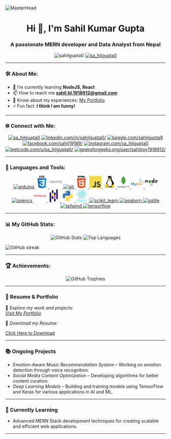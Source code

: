 ![MasterHead](https://user-images.githubusercontent.com/74038190/225813708-98b745f2-7d22-48cf-9150-083f1b00d6c9.gif)

<h1 align="center">Hi 👋, I'm Sahil Kumar Gupta</h1>
<h3 align="center">A passionate MERN developer and Data Analyst from Nepal</h3>

<p align="center">
  <img src="https://komarev.com/ghpvc/?username=sahilgupta0&label=Profile%20views&color=0e75b6&style=flat" alt="sahilgupta0" /> 
  <a href="https://twitter.com/sa_hilgupta0" target="blank"><img src="https://img.shields.io/twitter/follow/sa_hilgupta0?logo=twitter&style=for-the-badge" alt="sa_hilgupta0" /></a>
</p>

---

### 🛠️ About Me:
- 🌱 I’m currently learning **NodeJS, React**  
- 📫 How to reach me **sahil.bl.1918912@gmail.com**  
- 📄 Know about my experiences: [My Portfolio](https://sahilgupta.com.np/)  
- ⚡ Fun fact: **I think I am funny!**  

---

### 🌐 Connect with Me:
<p align="center">
  <a href="https://twitter.com/sa_hilgupta0" target="blank"><img align="center" src="https://raw.githubusercontent.com/rahuldkjain/github-profile-readme-generator/master/src/images/icons/Social/twitter.svg" alt="sa_hilgupta0" height="30" width="40" /></a>
<a href="https://linkedin.com/in/sahilgupta0/" target="blank"><img align="center" src="https://raw.githubusercontent.com/rahuldkjain/github-profile-readme-generator/master/src/images/icons/Social/linked-in-alt.svg" alt="linkedin.com/in/sahilgupta0/" height="30" width="40" /></a>
<a href="https:/kaggle.com/sahilgupta9" target="blank"><img align="center" src="https://raw.githubusercontent.com/rahuldkjain/github-profile-readme-generator/master/src/images/icons/Social/kaggle.svg" alt="kaggle.com/sahilgupta9" height="30" width="40" /></a>
<a href="https://facebook.com/sahil19189/" target="blank"><img align="center" src="https://raw.githubusercontent.com/rahuldkjain/github-profile-readme-generator/master/src/images/icons/Social/facebook.svg" alt="facebook.com/sahil19189/" height="30" width="40" /></a>
<a href="https://instagram.com/sa_hilgupta0" target="blank"><img align="center" src="https://raw.githubusercontent.com/rahuldkjain/github-profile-readme-generator/master/src/images/icons/Social/instagram.svg" alt="instagram.com/sa_hilgupta0" height="30" width="40" /></a>
<a href="https://www.leetcode.com/u/sa_hilgupta0/" target="blank"><img align="center" src="https://raw.githubusercontent.com/rahuldkjain/github-profile-readme-generator/master/src/images/icons/Social/leet-code.svg" alt="leetcode.com/u/sa_hilgupta0/" height="30" width="40" /></a>
<a href="https://geeksforgeeks.org/user/sahilroy1918912/" target="blank"><img align="center" src="https://raw.githubusercontent.com/rahuldkjain/github-profile-readme-generator/master/src/images/icons/Social/geeks-for-geeks.svg" alt="geeksforgeeks.org/user/sahilroy1918912/" height="30" width="40" /></a>
</p>

---

### 🚀 Languages and Tools:
<p align="center">
  <a href="https://www.arduino.cc/" target="_blank" rel="noreferrer"> <img src="https://cdn.worldvectorlogo.com/logos/arduino-1.svg" alt="arduino" width="40" height="40"/> </a> <a href="https://www.w3schools.com/css/" target="_blank" rel="noreferrer"> <img src="https://raw.githubusercontent.com/devicons/devicon/master/icons/css3/css3-original-wordmark.svg" alt="css3" width="40" height="40"/> </a> <a href="https://expressjs.com" target="_blank" rel="noreferrer"> <img src="https://raw.githubusercontent.com/devicons/devicon/master/icons/express/express-original-wordmark.svg" alt="express" width="40" height="40"/> </a> <a href="https://git-scm.com/" target="_blank" rel="noreferrer"> <img src="https://www.vectorlogo.zone/logos/git-scm/git-scm-icon.svg" alt="git" width="40" height="40"/> </a> <a href="https://www.w3.org/html/" target="_blank" rel="noreferrer"> <img src="https://raw.githubusercontent.com/devicons/devicon/master/icons/html5/html5-original-wordmark.svg" alt="html5" width="40" height="40"/> </a> <a href="https://developer.mozilla.org/en-US/docs/Web/JavaScript" target="_blank" rel="noreferrer"> <img src="https://raw.githubusercontent.com/devicons/devicon/master/icons/javascript/javascript-original.svg" alt="javascript" width="40" height="40"/> </a> <a href="https://www.linux.org/" target="_blank" rel="noreferrer"> <img src="https://raw.githubusercontent.com/devicons/devicon/master/icons/linux/linux-original.svg" alt="linux" width="40" height="40"/> </a> <a href="https://www.mongodb.com/" target="_blank" rel="noreferrer"> <img src="https://raw.githubusercontent.com/devicons/devicon/master/icons/mongodb/mongodb-original-wordmark.svg" alt="mongodb" width="40" height="40"/> </a> <a href="https://www.mysql.com/" target="_blank" rel="noreferrer"> <img src="https://raw.githubusercontent.com/devicons/devicon/master/icons/mysql/mysql-original-wordmark.svg" alt="mysql" width="40" height="40"/> </a> <a href="https://nodejs.org" target="_blank" rel="noreferrer"> <img src="https://raw.githubusercontent.com/devicons/devicon/master/icons/nodejs/nodejs-original-wordmark.svg" alt="nodejs" width="40" height="40"/> </a> <a href="https://opencv.org/" target="_blank" rel="noreferrer"> <img src="https://www.vectorlogo.zone/logos/opencv/opencv-icon.svg" alt="opencv" width="40" height="40"/> </a> <a href="https://www.oracle.com/" target="_blank" rel="noreferrer"> <img src="https://raw.githubusercontent.com/devicons/devicon/master/icons/oracle/oracle-original.svg" alt="oracle" width="40" height="40"/> </a> <a href="https://pandas.pydata.org/" target="_blank" rel="noreferrer"> <img src="https://raw.githubusercontent.com/devicons/devicon/2ae2a900d2f041da66e950e4d48052658d850630/icons/pandas/pandas-original.svg" alt="pandas" width="40" height="40"/> </a> <a href="https://www.python.org" target="_blank" rel="noreferrer"> <img src="https://raw.githubusercontent.com/devicons/devicon/master/icons/python/python-original.svg" alt="python" width="40" height="40"/> </a> <a href="https://reactjs.org/" target="_blank" rel="noreferrer"> <img src="https://raw.githubusercontent.com/devicons/devicon/master/icons/react/react-original-wordmark.svg" alt="react" width="40" height="40"/> </a> <a href="https://scikit-learn.org/" target="_blank" rel="noreferrer"> <img src="https://upload.wikimedia.org/wikipedia/commons/0/05/Scikit_learn_logo_small.svg" alt="scikit_learn" width="40" height="40"/> </a> <a href="https://seaborn.pydata.org/" target="_blank" rel="noreferrer"> <img src="https://seaborn.pydata.org/_images/logo-mark-lightbg.svg" alt="seaborn" width="40" height="40"/> </a> <a href="https://www.sqlite.org/" target="_blank" rel="noreferrer"> <img src="https://www.vectorlogo.zone/logos/sqlite/sqlite-icon.svg" alt="sqlite" width="40" height="40"/> </a> <a href="https://tailwindcss.com/" target="_blank" rel="noreferrer"> <img src="https://www.vectorlogo.zone/logos/tailwindcss/tailwindcss-icon.svg" alt="tailwind" width="40" height="40"/> </a> <a href="https://www.tensorflow.org" target="_blank" rel="noreferrer"> <img src="https://www.vectorlogo.zone/logos/tensorflow/tensorflow-icon.svg" alt="tensorflow" width="40" height="40"/> </a> 
</p>

---

### 📊 My GitHub Stats:
<p align="center">
  <img src="https://github-readme-stats.vercel.app/api?username=sahilgupta0&show_icons=true&locale=en&theme=radical" alt="GitHub Stats" />
<!--   <img src="https://github-readme-streak-stats.herokuapp.com/?user=sahilgupta0&theme=radical&hide_border=false" alt="GitHub Streak" /> -->
<!--   ![GitHub streak](https://github-readme-streak-stats.herokuapp.com/?user=sahilgupta0&theme=blue-green&hide_border=false)<br/> -->
  <img src="https://github-readme-stats.vercel.app/api/top-langs?username=sahilgupta0&show_icons=true&locale=en&layout=compact&theme=radical" alt="Top Languages" />
</p>

![GitHub streak](https://github-readme-streak-stats.herokuapp.com/?user=sahilgupta0&theme=blue-green&hide_border=false)<br/>

---

### 🏆 Achievements:
<p align="center">
  <img src="https://github-profile-trophy.vercel.app/?username=sahilgupta0&theme=radical&margin-w=15" alt="GitHub Trophies" />
</p>

---

### 💼 Resume & Portfolio

🚀 *Explore my work and projects:*  
[*Visit My Portfolio*](https://sahilgupta.com.np/)  

📄 *Download my Resume:*  

<a href="https://raw.githubusercontent.com/sahilgupta0/resume/main/Sahil's_resume.pdf" download="Sahil_Gupta_Resume.pdf">
    Click Here to Download
</a>




---

### 📚 Ongoing Projects

- *Emotion-Aware Music Recommendation System* – Working on emotion detection through voice recognition.
- *Social Media Content Optimization* – Developing algorithms for better content curation.
- *Deep Learning Models* – Building and training models using TensorFlow and Keras for various applications in AI and ML.

---

### 📍 Currently Learning

- Advanced MERN Stack development techniques for creating scalable and efficient web applications.

---

